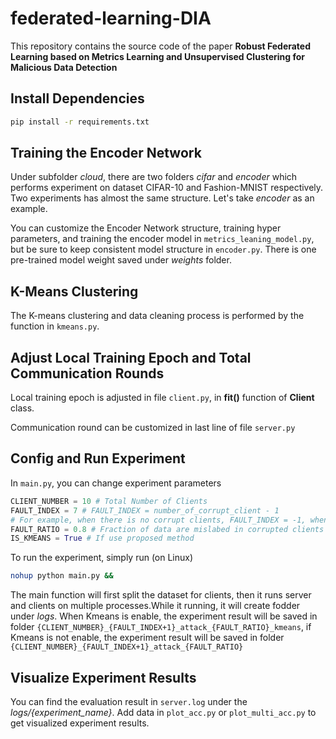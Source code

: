 # federated-learning-DIA

This repository contains the source code of the paper **Robust Federated Learning based on Metrics Learning and Unsupervised Clustering for Malicious Data Detection**

## Install Dependencies

```bash
pip install -r requirements.txt
```

## Training the Encoder Network

Under subfolder *cloud*, there are two folders *cifar* and *encoder* which performs experiment on dataset CIFAR-10 and Fashion-MNIST respectively. Two experiments has almost the same structure. Let's take *encoder* as an example.

You can customize the Encoder Network structure, training hyper parameters, and training the encoder model  in `metrics_leaning_model.py`, but be sure to keep consistent model structure in `encoder.py`. There is one pre-trained model weight saved under *weights* folder.

## K-Means Clustering

The K-means clustering and data cleaning process is performed by the function in `kmeans.py`.  

## Adjust Local Training Epoch and Total Communication Rounds

Local training epoch is adjusted in file `client.py`, in **fit()** function of **Client** class.

Communication round can be customized in last line of file `server.py`

## Config and Run Experiment

In `main.py`, you can change experiment parameters

```python
CLIENT_NUMBER = 10 # Total Number of Clients
FAULT_INDEX = 7 # FAULT_INDEX = number_of_corrupt_client - 1
# For example, when there is no corrupt clients, FAULT_INDEX = -1, when there are 8 corrupt clients, FAULT_INDEX = 7
FAULT_RATIO = 0.8 # Fraction of data are mislabed in corrupted clients
IS_KMEANS = True # If use proposed method
```

To run the experiment, simply run (on Linux)

```bash
nohup python main.py &&
```

The main function will first split the dataset for clients, then it runs server and clients on multiple processes.While it running, it will create fodder under *logs*. When Kmeans is enable, the experiment result will be saved in folder `{CLIENT_NUMBER}_{FAULT_INDEX+1}_attack_{FAULT_RATIO}_kmeans`, if Kmeans is not enable, the experiment result will be saved in folder `{CLIENT_NUMBER}_{FAULT_INDEX+1}_attack_{FAULT_RATIO}`

## Visualize Experiment Results

You can find the evaluation result in `server.log` under the *logs/{experiment_name}*. Add data in `plot_acc.py` or `plot_multi_acc.py` to get visualized experiment results.







